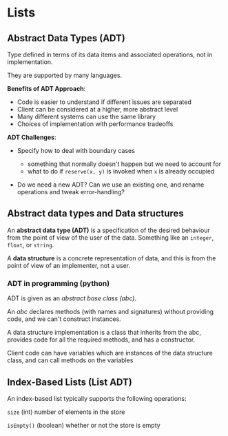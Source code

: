 # Lists

## Abstract Data Types (ADT)
Type defined in terms of its data items and associated operations, not in implementation. 

They are supported by many languages.

**Benefits of ADT Approach**:
- Code is easier to understand if different issues are separated
- Client can be considered at a higher, more abstract level
- Many different systems can use the same library
- Choices of implementation with performance tradeoffs

**ADT Challenges**:
- Specify how to deal with boundary cases
    - something that normally doesn't happen but we need to account for
    - what to do if ```reserve(x, y)``` is invoked when ```x``` is already occupied

- Do we need a new ADT? Can we use an existing one, and rename operations and tweak error-handling?

## Abstract data types and Data structures
An **abstract data type (ADT)** is a specification of the desired behaviour from the point of view of the user of the data. Something like an ```integer```, ```float```, or ```string```.

A **data structure** is a concrete representation of data, and this is from the point of view of an implementer, not a user.

### ADT in programming (python)
ADT is given as an *abstract base class (abc)*.

An *abc* declares methods (with names and signatures) without providing code, and we can't construct instances.

A data structure implementation is a class that inherits from the abc, provides code for all the required methods, and has a constructor.

Client code can have variables which are instances of the data structure class, and can call methods on the variables

## Index-Based Lists (List ADT)
An index-based list typically supports the following operations:

```size```  (int) number of elements in the store

```isEmpty()``` (boolean) whether or not the store is empty
